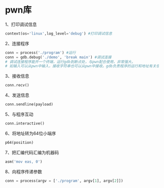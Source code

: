# pwn库

1、打印调试信息

```python
context(os='linux',log_level='debug') #打印调试信息
```

2、连接程序

```python
conn = process('./program') #运行
conn = gdb.debug('./demo', 'break main') #调试连接
# 调试连接程序能开一个终端，运行gdb到断点处，与pwn配合使用，非常强大。
# 如输入可以从pwn中输入，接收字符串也可以从pwn中接收。gdb负责程序的运行和地址有关信息等。
```

3、接收信息

```python
conn.recv()
```

4、发送信息

```python
conn.sendline(payload)
```

5、与程序互动

```python
conn.interactive()
```

6、将地址转为64位小端序

```python
p64(position)
```

7、把汇编代码汇编为机器码

```python
asm('mov eas, 0')
```

8、向程序传递参数

```python
conn = process(argv = ['./program', argv[1], argv[2]])
```

